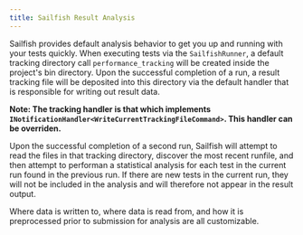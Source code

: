 ```yaml
---
title: Sailfish Result Analysis
---
```


Sailfish provides default analysis behavior to get you up and running with your tests quickly. When executing tests via the `SailfishRunner`, a default tracking directory call `performance_tracking` will be created inside the project's bin directory. Upon the successful completion of a run, a result tracking file will be deposited into this directory via the default handler that is responsible for writing out result data.

****Note**: The tracking handler is that which implements `INotificationHandler<WriteCurrentTrackingFileCommand>`. This handler can be overriden.**

Upon the successful completion of a second run, Sailfish will attempt to read the files in that tracking directory, discover the most recent runfile, and then attempt to performan a statistical analysis for each test in the current run found in the previous run. If there are new tests in the current run, they will not be included in the analysis and will therefore not appear in the result output.

Where data is written to, where data is read from, and how it is preprocessed prior to submission for analysis are all customizable.
